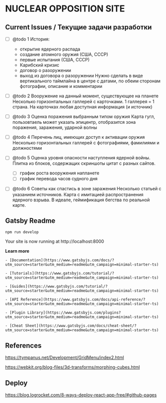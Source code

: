 # NUCLEAR OPPOSITION SITE

## Current Issues / Текущие задачи разработки

- [ ] @todo 1
  История:
    - открытие ядерного распада
    - создание атомного оружия (США, СССР)
    - первые испытания (США, СССР)
    - Карибский кризис
    - договор о разоружении
    - выход из договора о разоружении 
  Нужно сделать в виде вертикального таймлайна в центре с датами, по обеим сторонам фотографии, описание и комментарии
- [ ] @todo 2
  Вооружение на данный момент, существующее на планете
  Несколько горизонтальных галлерей с карточками. 1 галлерея = 1 страна. На карточках любая доступная информация (и источник)
- [ ] @todo 3
  Оценка поражения выбранным типом оружия
  Карта гугл, пользовтаель может указать эпицентр, отобразится зона поражения, заражения, ударной волны
- [ ] @todo 4
  Перечень лиц, имеющих доступ к активации оружия
  Несколько горизонтальных галлерей с фотографиями, фамилиями и должностями
- [ ] @todo 5
  Оценка уровня опасности наступления ядерной войны.
  Плитка из блоков, содержащих скриншоты цитат с разных сайтов.
  - [ ] график роста вооружения напланете
  - [ ] график перевода часов судного дня
- [ ] @todo 6
  Советы как спастись в зоне заражения Несколько статьей с указанием источников.
  Карта с имитацией распространения ядерного взрыва. В идеале, геймификация бегства по реальной карте.


## Gatsby Readme

```shell
npm run develop
```

Your site is now running at http://localhost:8000

**Learn more**

    - [Documentation](https://www.gatsbyjs.com/docs/?utm_source=starter&utm_medium=readme&utm_campaign=minimal-starter-ts)

    - [Tutorials](https://www.gatsbyjs.com/tutorial/?utm_source=starter&utm_medium=readme&utm_campaign=minimal-starter-ts)

    - [Guides](https://www.gatsbyjs.com/tutorial/?utm_source=starter&utm_medium=readme&utm_campaign=minimal-starter-ts)

    - [API Reference](https://www.gatsbyjs.com/docs/api-reference/?utm_source=starter&utm_medium=readme&utm_campaign=minimal-starter-ts)

    - [Plugin Library](https://www.gatsbyjs.com/plugins?utm_source=starter&utm_medium=readme&utm_campaign=minimal-starter-ts)

    - [Cheat Sheet](https://www.gatsbyjs.com/docs/cheat-sheet/?utm_source=starter&utm_medium=readme&utm_campaign=minimal-starter-ts)


## References 

https://tympanus.net/Development/GridMenu/index2.html

https://webkit.org/blog-files/3d-transforms/morphing-cubes.html

## Deploy 

https://blog.logrocket.com/8-ways-deploy-react-app-free/#github-pages
